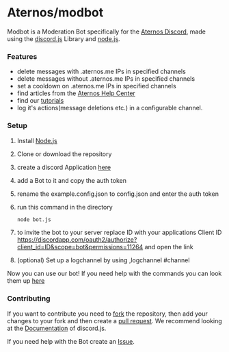 # Aternos/modbot

Modbot is a Moderation Bot specifically for the [Aternos Discord](https://chat.aternos.org), made using the [discord.js](https://discord.js.org/) Library and [node.js](https://nodejs.org/).

### Features
- delete messages with .aternos.me IPs in specified channels
- delete messages without .aternos.me IPs in specified channels
- set a cooldown on .aternos.me IPs in specified channels
- find articles from the [Aternos Help Center](https://support.aternos.org/hc/en-us)
- find our [tutorials](https://www.youtube.com/playlist?list=PLHn1eAE9tVwzD2pnhzfvCj9h-e06MfH2N)
- log it's actions(message deletions etc.) in a configurable channel.

### Setup

1. Install [Node.js](https://nodejs.org/en/)
2. Clone or download the repository
3. create a discord Application [here](https://discordapp.com/developers/applications/)
4. add a Bot to it and copy the auth token
5. rename the example.config.json to config.json and enter the auth token
6. run this command in the directory

   ```bash
   node bot.js
   ```
7. to invite the bot to your server replace ID with your applications Client ID https://discordapp.com/oauth2/authorize?client_id=ID&scope=bot&permissions=11264 and open the link

8. (optional) Set up a logchannel by using ,logchannel #channel

Now you can use our bot!
If you need help with the commands you can look them up [here](https://github.com/aternosorg/modbot/wiki/Commands)

### Contributing

If you want to contribute you need to [fork](https://docs.github.com/en/github/getting-started-with-github/fork-a-repo) the repository, then add your changes to your fork and then create a [pull request](https://github.com/aternosorg/modbot/compare). We recommend looking at the [Documentation](https://discord.js.org/#/docs/) of discord.js.

If you need help with the Bot create an [Issue](https://github.com/aternosorg/modbot/issues).
